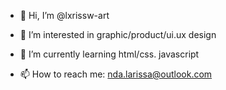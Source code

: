 - 👋 Hi, I’m @lxrissw-art
- 👀 I’m interested in graphic/product/ui.ux design
- 🌱 I’m currently learning html/css. javascript 

- 📫 How to reach me: nda.larissa@outlook.com

<!---
lxrissw-art/lxrissw-art is a ✨ special ✨ repository because its `README.md` (this file) appears on your GitHub profile.
You can click the Preview link to take a look at your changes.
--->
